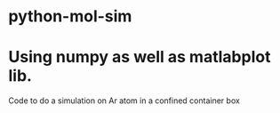 # python-mol-sim
# Using numpy as well as matlabplot lib.
Code to do a simulation on Ar atom in a confined container box
